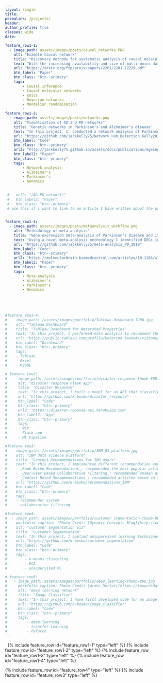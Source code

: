```yaml
---
layout: single
title:
permalink: /projects/
header:
author_profile: true
classes: wide
date:

feature_row1-1:
  - image_path: assets/images/posts/causal_networks.PNG
    alt: "Example Causal network"
    title: "Discovery methods for systematic analysis of causal molecular networks in modern _omics_ datasets"
    text: "With the increasing availability and size of multi-omics datasets, investigating the casual relationships between molecular phenotypes has become an important aspect of exploring underlying biology and genetics. This paper aims to introduce and review the available methods for building large-scale causal molecular networks that have been developed in the past decade. Existing methods have their own strengths and limitations so there is no one best approach, and it is instead down to the discretion of the researcher. This review also aims to discuss some of the current limitations to biological interpretation of these networks, and important factors to consider for future studies on molecular networks."
    url: "https://arxiv.org/ftp/arxiv/papers/2201/2201.12229.pdf"
    btn_label: "Paper"
    btn_class: "btn--primary"
    tags: 
        - Causal Inference
        - Causal molecular networks
        - omics
        - Bayesian networks
        - Mendelian randomisation
        - 
feature_row1-2:
  - image_path: assets/images/posts/networks.png
    alt: "Visualisation of AD and PD networks"
    title: "Genetic networks in Parkinson's and Alzheimer's disease"
    text: "In this project, I  conducted a network analysis of Parkinson's and Alzheimer's disease based on their gene expressions in blood. Modules, important hub genes and transcription factors that were not preserved between disease and healthy networks were identified. This work demonstrated that PD and AD share common disrupted genetics and identified novel pathways, hub genes and TFs that may be new areas for mechanistic study and important targets in both diseases. Read the paper [[here](http://jackkelly75.github.io/files/aging_preprint.pdf)]"
    url: "https://github.com/jackkelly75/Network_Hub_Detection_Kelly2020"
    btn_label: "Code"
    btn_class: "btn--primary"
    url2: "http://jackkelly75.github.io/assets/docs/publications/ageing_networks.pdf"
    btn_label2: "Paper"
    btn_class: "btn--primary"
    tags: 
        - Network analysis
        - Alzheimer's
        - Parkinson's
        - Genomics
        
       
 #   url2: "/AD-PD_network/"
 #   btn_label2: "Paper"
 #   btn_class: "btn--primary"
 # use this if i want to link to an article I have written about the paper
        

feature_row1-3:
  - image_path: assets/images/posts/metaanalysis_workflow.png
    alt: "Methodology of meta-analysis"
    title: "Gene expression meta-analysis of Parkinson’s disease and its relationship with Alzheimer’s disease"
    text: "Using a novel meta-analysis methodology I identified DEGs in PD brain transcriptomics data. 1046 DEGs were identified of which a majority (>70%) were downregulated. The perturbed pathways include mitochondrial dysfunction and oxidative stress, and YWHAZ and other genes coding 14–3-3 proteins are highlighted. AD and PD show a significant overlap in DEGs, of which >99% were differentially expressed in the same direction and identifies novel genes, pathways and upstream regulators which may be important targets for therapy in both diseases."
    url: "https://github.com/jackkelly75/meta-analysis_PD_2019"
    btn_label: "Code"
    btn_class: "btn--primary"
    url2: "https://molecularbrain.biomedcentral.com/articles/10.1186/s13041-019-0436-5"
    btn_label2: "Paper"
    btn_class: "btn--primary"
    tags: 
        - Meta-analysis
        - Alzheimer's
        - Parkinson's
        - Genomics





#feature_row1-4:
#  - image_path: /assets/images/portfolio/Tableau-dashboard-1200.jpg
#    alt: "Tableau Dashboard"
#    title: "Tableau Dashboard for Watershed Properties"
#    text: "In this project, I performed data analysis to recommend short-term renting strategy for Watershed, a residential rental properties firm. To do this, I extracted relevant data from a real estate MySQL database, analyzed data in Excel to identify the best opportunities to increase revenue and maximize profits and created a Tableau dashboard to show the results of a sensitivity analysis."
#    url: "https://public.tableau.com/profile/katerina.bosko#!/vizhome/Bosko_dashboardforWatershedproperties/FinalDashboard"
#    btn_label: "Dashboard"
#    btn_class: "btn--primary"
#    tags: 
#    - Tableau
#    - Excel
#    - MySQL

# feature_row2:
#   - image_path: /assets/images/portfolio/disaster-response-thumb-800.jpg
#     alt: "disaster response Flask app"
#     title: "Disaster Response"
#     text: "In this project, I built a model for an API that classifies disaster messages. The datasets provided by Figure Eight contain real messages sent during disaster events and their respective categories. The task was to train the supervised ML classifier to automate categorization of the new messages so that different disaster relief agencies would receive only relevant ones. The model was then deployed as a Python Flask app to Heroku."
#     url: "https://github.com/k-bosko/disaster_response"
#     btn_label: "Code"
#     btn_class: "btn--primary"
#     url2: "https://disaster-reponse-api.herokuapp.com"
#     btn_label2: "App"
#     btn_class: "btn--primary"
#     tags: 
#     - NLP
#     - Flask-app
#     - ML Pipeline

#feature_row3:
#  - image_path: /assets/images/portfolio/IBM_DS_platform.jpg
#    alt: "IBM data science platform"
#    title: "Content Recommendations for IBM users"
#    text: "In this project, I implemented different recommendation engines for users of the IBM Watson Studio platform. <br>
#    - _Rank Based Recommendations_: recommended the most popular articles based on the highest user interactions <br>
#    - _User-User Based Collaborative Filtering_: recommended unseen articles that were viewed by most similar users <br>
#    - _Content Based Recommendations_: recommended articles based on similarity of content <br>"
#    url: "https://github.com/k-bosko/recommendations_IBM"
#    btn_label: "Code"
#    btn_class: "btn--primary"
#    tags: 
#    - recommender system
#    - collaborative filtering

#feature_row4:
#  - image_path: assets/images/portfolio/customer_segmentation-thumb-800-light.jpg
#    portfolio_caption: "Photo Credit [Dynamic Concepts Blog](http://www.dynamic-concepts.nl/en/segmentation/)"
#    alt: "customer segmentation viz"
#    title: "Customer Segmentation"
#    text: "In this project, I applied unsupervised learning techniques to identify segments of the population that form the core customer base for a mail-order sales company in Germany. I worked with real-life data provided by Bertelsmann partners AZ Direct and Arvato Finance Solution. Prior to applying the machine learning methods, I assessed and cleaned the data in order to convert the data into a usable form."
#    url: "https://github.com/k-bosko/customer_segmentation"
#    btn_label: "Code"
#    btn_class: "btn--primary"
#    tags: 
#        - k-means clustering
#        - PCA
#        - unsupervised ML

# feature_row5:
#   - image_path: assets/images/portfolio/deep_learning-thumb-800.jpg
#     portfolio_caption: Photo Credit [Ardon Dertat](https://towardsdatascience.com/applied-deep-learning-part-1-artificial-neural-networks-d7834f67a4f6)
#     alt: "deep learning network"
#     title: "Image Classifier"
#     text: "In this project, I have first developed code for an image classifier built with PyTorch in Jupyter Notebook, then converted it into a command line application. The application allows you to choose one of the pretrained architectures, specify different hyperparameters (learning rate, hidden layers, epochs) and use either GPU or CPU for training. I also implemented saving the checkpoints so that you can continue training if stopped. Image Classifier predicts 102 flower categories. "
#     url: "https://github.com/k-bosko/image_classifier"
#     btn_label: "Code"
#     btn_class: "btn--primary"
#     tags: 
#         - deep-learning
#         - transfer-learning
#         - PyTorch
---
```





&nbsp;
{% include feature_row id="feature_row1-1" type="left" %}
{% include feature_row id="feature_row1-2" type="left" %}
{% include feature_row id="feature_row1-3" type="left" %}
{% include feature_row id="feature_row1-4" type="left" %}
<!-- {% include feature_row id="feature_row2" type="left" %} -->
{% include feature_row id="feature_row4" type="left" %}
{% include feature_row id="feature_row3" type="left" %}
<!-- {% include feature_row id="feature_row5" type="left" %} -->

